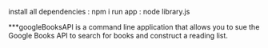 install all dependencies : npm i 
run app : node library.js


***googleBooksAPI is a command line application that allows you to sue the Google Books API
to search for books and construct a reading list.
